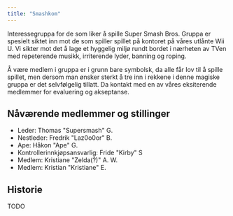 ```yaml
---
title: "Smashkom"
---
```


Interessegruppa for de som liker å spille Super Smash Bros. Gruppa er spesielt siktet inn mot de som spiller spillet på kontoret på våres utlånte Wii U. Vi sikter mot det å lage et hyggelig miljø rundt bordet i nærheten av TVen med repeterende musikk, irriterende lyder, banning og roping.

Å være medlem i gruppa er i grunn bare symbolsk, da alle får lov til å spille spillet, men dersom man ønsker sterkt å tre inn i rekkene i denne magiske gruppa er det selvfølgelig tillatt. Da kontakt med en av våres eksiterende medlemmer for evaluering og akseptanse. 

Nåværende medlemmer og stillinger
---------------------------------

- Leder: Thomas "Supersmash" G.
- Nestleder: Fredrik "Laz0o0or" B.
- Ape: Håkon "Ape" G.
- Kontrollerinnkjøpsansvarlig: Fride "Kirby" S
- Medlem: Kristiane "Zelda(?)" A. W.
- Medlem: Kristian "Kristiane" E.

Historie
--------

TODO